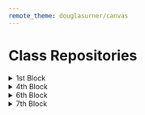```yaml
---
remote_theme: douglasurner/canvas
---
```


# Class Repositories

<details>
  <summary>1st Block</summary>
  
  * [Douglas U.](https://github.com/DouglasUrner)
  * [Dionte H.](https://github.com/K-dion)
</details>

<details>
  <summary>4th Block</summary>
  
  * [Douglas U.](https://github.com/DouglasUrner)
  
</details>

<details>
  <summary>6th Block</summary>
  
  * [Douglas U.](https://github.com/DouglasUrner)
  
</details>

<details>
  <summary>7th Block</summary>
  
  * [Douglas U.](https://github.com/DouglasUrner)

</details>

